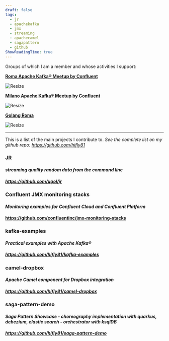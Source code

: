```yaml
---
draft: false
tags:
  - jr
  - apachekafka
  - jmx
  - streaming
  - apachecamel
  - sagapattern
  - github
ShowReadingTime: true
---
```

Groups of which I am a member and whose activities I support:

[**Roma Apache Kafka® Meetup by Confluent**](https://www.meetup.com/Roma-Kafka-meetup-group/)

![Resize](https://secure-content.meetupstatic.com/images/classic-events/460220504/200x113.jpg?w=200?w=256)

[**Milano Apache Kafka® Meetup by Confluent**](https://www.meetup.com/Milano-Kafka-meetup/)

![Resize](https://secure-content.meetupstatic.com/images/classic-events/460220504/200x113.jpg?w=200?w=256)

[**Golang Roma**](https://www.meetup.com/golangroma/)

![Resize](https://secure-content.meetupstatic.com/images/classic-events/504218297/200x113.jpg?w=200?w=256)

***

This is a list of the main projects I contribute to. _See the complete list on my github repo:
https://github.com/hifly81_


### **JR**
#### _streaming quality random data from the command line_
##### https://github.com/ugol/jr

### **Confluent JMX monitoring stacks**
#### _Monitoring examples for Confluent Cloud and Confluent Platform_
#### https://github.com/confluentinc/jmx-monitoring-stacks

### **kafka-examples** 
#### _Practical examples with Apache Kafka®_
##### https://github.com/hifly81/kafka-examples

### **camel-dropbox**
#### _Apache Camel component for Dropbox integration_
##### https://github.com/hifly81/camel-dropbox

### **saga-pattern-demo**
#### _Saga Pattern Showcase - choreography implementation with quarkus, debezium, elastic search - orchestrator with ksqlDB_
##### https://github.com/hifly81/saga-pattern-demo